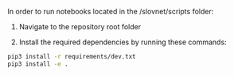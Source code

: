 
In order to run notebooks located in the /slovnet/scripts folder:

1) Navigate to the repository root folder

2) Install the required dependencies by running these commands: 

```bash
pip3 install -r requirements/dev.txt
pip3 install -e .

```
